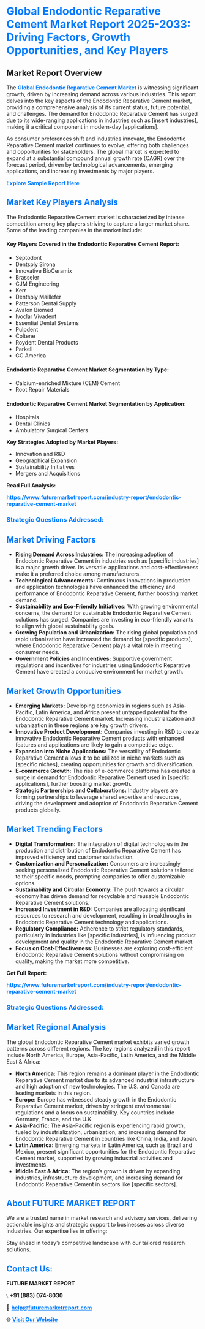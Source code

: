 <h1 style="color: #007BFF;">Global Endodontic Reparative Cement Market Report 2025-2033: Driving Factors, Growth Opportunities, and Key Players</h1>

<section id="overview">
<h2>Market Report Overview</h2>
<p>The <a href="https://www.futuremarketreport.com/industry-report/endodontic-reparative-cement-market" style="color: #007BFF; text-decoration: none;"><strong>Global Endodontic Reparative Cement Market</strong></a> is witnessing significant growth, driven by increasing demand across various industries. This report delves into the key aspects of the Endodontic Reparative Cement market, providing a comprehensive analysis of its current status, future potential, and challenges. The demand for Endodontic Reparative Cement has surged due to its wide-ranging applications in industries such as [insert industries], making it a critical component in modern-day [applications].</p>
<p>As consumer preferences shift and industries innovate, the Endodontic Reparative Cement market continues to evolve, offering both challenges and opportunities for stakeholders. The global market is expected to expand at a substantial compound annual growth rate (CAGR) over the forecast period, driven by technological advancements, emerging applications, and increasing investments by major players.</p>
</section>

<section id="overview">
<p><a href="https://www.futuremarketreport.com/request-sample/reportId=61615" style="color: #007BFF; text-decoration: none;"><strong>Explore Sample Report Here</strong></a></p>
</section>

<section id="key-players">
<h2 style="color: #007BFF;">Market Key Players Analysis</h2>
<p>The Endodontic Reparative Cement market is characterized by intense competition among key players striving to capture a larger market share. Some of the leading companies in the market include:</p>
<h4>Key Players Covered in the Endodontic Reparative Cement Report:</h4>
<ul><li>Septodont</li><li>Dentsply Sirona</li><li>Innovative BioCeramix</li><li>Brasseler</li><li>CJM Engineering</li><li>Kerr</li><li>Dentsply Maillefer</li><li>Patterson Dental Supply</li><li>Avalon Biomed</li><li>Ivoclar Vivadent</li><li>Essential Dental Systems</li><li>Pulpdent</li><li>Coltene</li><li>Roydent Dental Products</li><li>Parkell</li><li>GC America</li></ul>
<h4>Endodontic Reparative Cement Market Segmentation by Type:</h4>
<ul><li>Calcium-enriched Mixture (CEM) Cement</li><li>Root Repair Materials</li></ul>

<h4>Endodontic Reparative Cement Market Segmentation by Application:</h4>
<ul><li>Hospitals</li><li>Dental Clinics</li><li>Ambulatory Surgical Centers</li></ul>
<p><strong>Key Strategies Adopted by Market Players:</strong></p>
<ul>
<li>Innovation and R&D</li>
<li>Geographical Expansion</li>
<li>Sustainability Initiatives</li>
<li>Mergers and Acquisitions</li>
</ul>
</section>

<section>
<p><strong>Read Full Analysis: </strong></p><a href="https://www.futuremarketreport.com/industry-report/endodontic-reparative-cement-market" style="color: #007BFF; text-decoration: none;"><strong>https://www.futuremarketreport.com/industry-report/endodontic-reparative-cement-market</strong></a>
<h3 style="color: #007BFF;">Strategic Questions Addressed:</h3>
</section>

<section id="driving-factors">
<h2 style="color: #007BFF;">Market Driving Factors</h2>
<ul>
<li><strong>Rising Demand Across Industries:</strong> The increasing adoption of Endodontic Reparative Cement in industries such as [specific industries] is a major growth driver. Its versatile applications and cost-effectiveness make it a preferred choice among manufacturers.</li>
<li><strong>Technological Advancements:</strong> Continuous innovations in production and application technologies have enhanced the efficiency and performance of Endodontic Reparative Cement, further boosting market demand.</li>
<li><strong>Sustainability and Eco-Friendly Initiatives:</strong> With growing environmental concerns, the demand for sustainable Endodontic Reparative Cement solutions has surged. Companies are investing in eco-friendly variants to align with global sustainability goals.</li>
<li><strong>Growing Population and Urbanization:</strong> The rising global population and rapid urbanization have increased the demand for [specific products], where Endodontic Reparative Cement plays a vital role in meeting consumer needs.</li>
<li><strong>Government Policies and Incentives:</strong> Supportive government regulations and incentives for industries using Endodontic Reparative Cement have created a conducive environment for market growth.</li>
</ul>
</section>

<section id="growth-opportunities">
<h2 style="color: #007BFF;">Market Growth Opportunities</h2>
<ul>
<li><strong>Emerging Markets:</strong> Developing economies in regions such as Asia-Pacific, Latin America, and Africa present untapped potential for the Endodontic Reparative Cement market. Increasing industrialization and urbanization in these regions are key growth drivers.</li>
<li><strong>Innovative Product Development:</strong> Companies investing in R&D to create innovative Endodontic Reparative Cement products with enhanced features and applications are likely to gain a competitive edge.</li>
<li><strong>Expansion into Niche Applications:</strong> The versatility of Endodontic Reparative Cement allows it to be utilized in niche markets such as [specific niches], creating opportunities for growth and diversification.</li>
<li><strong>E-commerce Growth:</strong> The rise of e-commerce platforms has created a surge in demand for Endodontic Reparative Cement used in [specific applications], further boosting market growth.</li>
<li><strong>Strategic Partnerships and Collaborations:</strong> Industry players are forming partnerships to leverage shared expertise and resources, driving the development and adoption of Endodontic Reparative Cement products globally.</li>
</ul>
</section>

<section id="trending-factors">
<h2 style="color: #007BFF;">Market Trending Factors</h2>
<ul>
<li><strong>Digital Transformation:</strong> The integration of digital technologies in the production and distribution of Endodontic Reparative Cement has improved efficiency and customer satisfaction.</li>
<li><strong>Customization and Personalization:</strong> Consumers are increasingly seeking personalized Endodontic Reparative Cement solutions tailored to their specific needs, prompting companies to offer customizable options.</li>
<li><strong>Sustainability and Circular Economy:</strong> The push towards a circular economy has driven demand for recyclable and reusable Endodontic Reparative Cement solutions.</li>
<li><strong>Increased Investment in R&D:</strong> Companies are allocating significant resources to research and development, resulting in breakthroughs in Endodontic Reparative Cement technology and applications.</li>
<li><strong>Regulatory Compliance:</strong> Adherence to strict regulatory standards, particularly in industries like [specific industries], is influencing product development and quality in the Endodontic Reparative Cement market.</li>
<li><strong>Focus on Cost-Effectiveness:</strong> Businesses are exploring cost-efficient Endodontic Reparative Cement solutions without compromising on quality, making the market more competitive.</li>
</ul>
</section>

<section>
<p><strong>Get Full Report: </strong></p><a href="https://www.futuremarketreport.com/industry-report/endodontic-reparative-cement-market" style="color: #007BFF; text-decoration: none;"><strong>https://www.futuremarketreport.com/industry-report/endodontic-reparative-cement-market</strong></a>
<h3 style="color: #007BFF;">Strategic Questions Addressed:</h3>
</section>


<section id="regional-analysis">
<h2 style="color: #007BFF;">Market Regional Analysis</h2>
<p>The global Endodontic Reparative Cement market exhibits varied growth patterns across different regions. The key regions analyzed in this report include North America, Europe, Asia-Pacific, Latin America, and the Middle East & Africa:</p>
<ul>
<li><strong>North America:</strong> This region remains a dominant player in the Endodontic Reparative Cement market due to its advanced industrial infrastructure and high adoption of new technologies. The U.S. and Canada are leading markets in this region.</li>
<li><strong>Europe:</strong> Europe has witnessed steady growth in the Endodontic Reparative Cement market, driven by stringent environmental regulations and a focus on sustainability. Key countries include Germany, France, and the U.K.</li>
<li><strong>Asia-Pacific:</strong> The Asia-Pacific region is experiencing rapid growth, fueled by industrialization, urbanization, and increasing demand for Endodontic Reparative Cement in countries like China, India, and Japan.</li>
<li><strong>Latin America:</strong> Emerging markets in Latin America, such as Brazil and Mexico, present significant opportunities for the Endodontic Reparative Cement market, supported by growing industrial activities and investments.</li>
<li><strong>Middle East & Africa:</strong> The region’s growth is driven by expanding industries, infrastructure development, and increasing demand for Endodontic Reparative Cement in sectors like [specific sectors].</li>
</ul>
</section>

<footer>
<h2 style="color: #007BFF;">About FUTURE MARKET REPORT</h2>
<p>We are a trusted name in market research and advisory services, delivering actionable insights and strategic support to businesses across diverse industries. Our expertise lies in offering:</p>

<p>Stay ahead in today’s competitive landscape with our tailored research solutions.</p>

<h2 style="color: #007BFF;">Contact Us:</h2>
<p><strong>FUTURE MARKET REPORT</strong></p>
<p>📞 <strong>+91 (883) 074-8030</strong></p>
<p>📧 <strong><a href="mailto:help@futuremarketreport.com" style="color: #007BFF;">help@futuremarketreport.com</a></strong></p>
<p>🌐 <strong><a href="https://www.futuremarketreport.com/" style="color: #007BFF;">Visit Our Website</a></strong></p>
</footer>